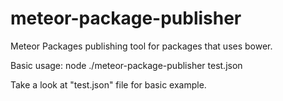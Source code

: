 # meteor-package-publisher
Meteor Packages publishing tool for packages that uses bower.

Basic usage:
node ./meteor-package-publisher test.json

Take a look at "test.json" file for basic example.
